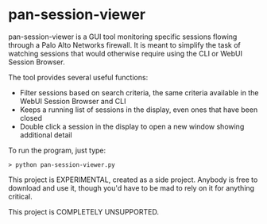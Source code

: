 # pan-session-viewer

pan-session-viewer is a GUI tool monitoring specific sessions flowing through a Palo Alto Networks firewall.  It is meant to simplify the task of watching sessions that would otherwise require using the CLI or WebUI Session Browser.

The tool provides several useful functions:
* Filter sessions based on search criteria, the same criteria available in the WebUI Session Browser and CLI
* Keeps a running list of sessions in the display, even ones that have been closed
* Double click a session in the display to open a new window showing additional detail

To run the program, just type:

`> python pan-session-viewer.py`

This project is EXPERIMENTAL, created as a side project.  Anybody is free to download and use it, though you'd have to be mad to rely on it for anything critical.

This project is COMPLETELY UNSUPPORTED.
